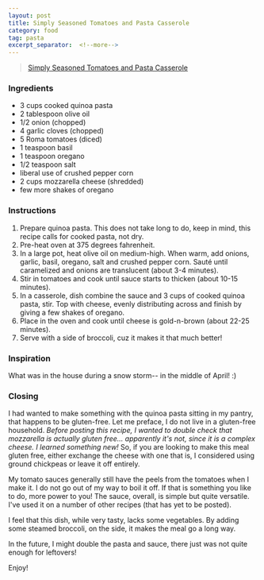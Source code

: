 ```yaml
---
layout: post
title: Simply Seasoned Tomatoes and Pasta Casserole
category: food
tag: pasta
excerpt_separator:  <!--more-->
---
```


<blockquote class="imgur-embed-pub" lang="en" data-id="a/43pzi"><a href="//imgur.com/43pzi">Simply Seasoned Tomatoes and Pasta Casserole</a></blockquote><script async src="//s.imgur.com/min/embed.js" charset="utf-8"></script>

### Ingredients
* 3 cups cooked quinoa pasta
* 2 tablespoon olive oil
* 1/2 onion (chopped)
* 4 garlic cloves (chopped)
* 5 Roma tomatoes (diced)
* 1 teaspoon basil
* 1 teaspoon oregano
* 1/2 teaspoon salt
* liberal use of crushed pepper corn
* 2 cups mozzarella cheese (shredded)
* few more shakes of oregano

### Instructions
1. Prepare quinoa pasta. This does not take long to do, keep in mind, this recipe calls for cooked pasta, not dry.
2. Pre-heat oven at 375 degrees fahrenheit.
2. In a large pot, heat olive oil on medium-high. When warm, add onions, garlic, basil, oregano, salt and crushed pepper corn. Sauté until caramelized and onions are translucent (about 3-4 minutes).
3. Stir in tomatoes and cook until sauce starts to thicken (about 10-15 minutes).
4. In a casserole, dish combine the sauce and 3 cups of cooked quinoa pasta, stir. Top with cheese, evenly distributing across and finish by giving a few shakes of oregano.
5. Place in the oven and cook until cheese is gold-n-brown (about 22-25 minutes).
6. Serve with a side of broccoli, cuz it makes it that much better! 

### Inspiration
What was in the house during a snow storm-- in the middle of April! :)

### Closing
I had wanted to make something with the quinoa pasta sitting in my pantry, that happens to be gluten-free. Let me preface, I do not live in a gluten-free household. _Before posting this recipe, I wanted to double check that mozzarella is actually gluten free... apparently it's not, since it is a complex cheese. I learned something new!_ So, if you are looking to make this meal gluten free, either exchange the cheese with one that is, I considered using ground chickpeas or leave it off entirely.

My tomato sauces generally still have the peels from the tomatoes when I make it. I do not go out of my way to boil it off. If that is something you like to do, more power to you! The sauce, overall, is simple but quite versatile. I've used it on a number of other recipes (that has yet to be posted).

I feel that this dish, while very tasty, lacks some vegetables. By adding some steamed broccoli, on the side, it makes the meal go a long way.

In the future, I might double the pasta and sauce, there just was not quite enough for leftovers!

Enjoy!